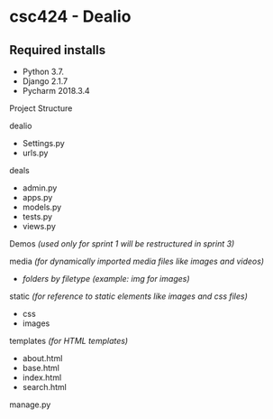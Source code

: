 # csc424 - Dealio

## Required installs
* Python 3.7.
* Django 2.1.7
* Pycharm 2018.3.4


Project Structure

dealio
- Settings.py
- urls.py

deals
- admin.py
- apps.py
- models.py
- tests.py
- views.py

Demos *(used only for sprint 1 will be restructured in sprint 3)*

media *(for dynamically imported media files like images and videos)*
- *folders by filetype (example: img for images)*

static *(for reference to static elements like images and css files)*
- css
- images

templates *(for HTML templates)*
- about.html
- base.html
- index.html
- search.html

manage.py